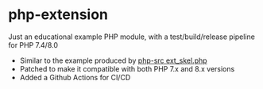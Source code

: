 # php-extension

Just an educational example PHP module, with a test/build/release pipeline for PHP 7.4/8.0

* Similar to the example produced by [php-src ext_skel.php](https://github.com/php/php-src/blob/master/ext/ext_skel.php)
* Patched to make it compatible with both PHP 7.x and 8.x versions
* Added a Github Actions for CI/CD